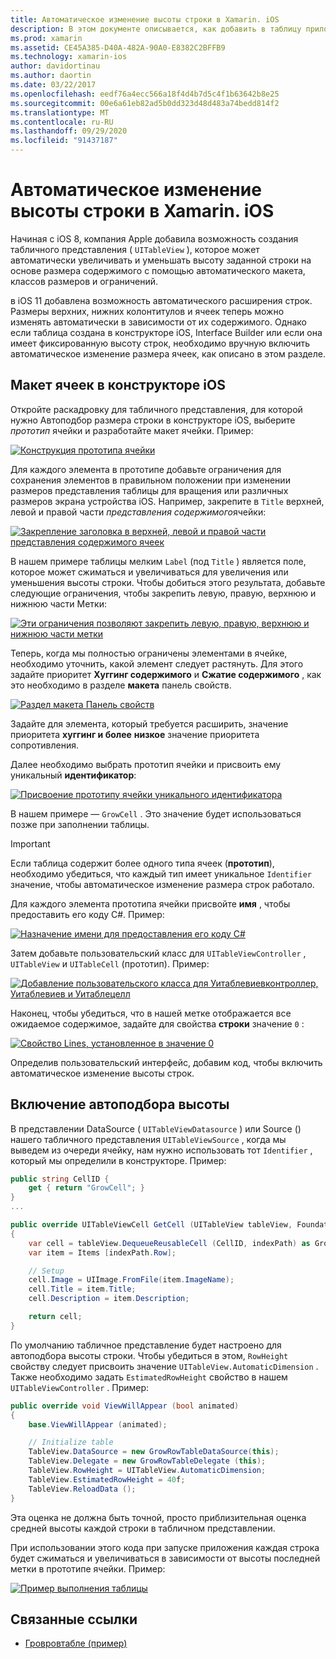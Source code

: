 ```yaml
---
title: Автоматическое изменение высоты строки в Xamarin. iOS
description: В этом документе описывается, как добавить в таблицу приложений Xamarin. iOS представления строк, высота которых зависит от содержимого. В нем рассматривается Макет ячеек в конструкторе iOS и включается Автомасштабирование высоты.
ms.prod: xamarin
ms.assetid: CE45A385-D40A-482A-90A0-E8382C2BFFB9
ms.technology: xamarin-ios
author: davidortinau
ms.author: daortin
ms.date: 03/22/2017
ms.openlocfilehash: eedf76a4ecc566a18f4d4b7d5c4f1b63642b8e25
ms.sourcegitcommit: 00e6a61eb82ad5b0dd323d48d483a74bedd814f2
ms.translationtype: MT
ms.contentlocale: ru-RU
ms.lasthandoff: 09/29/2020
ms.locfileid: "91437187"
---
```

# <a name="auto-sizing-row-height-in-xamarinios"></a>Автоматическое изменение высоты строки в Xamarin. iOS

Начиная с iOS 8, компания Apple добавила возможность создания табличного представления ( `UITableView` ), которое может автоматически увеличивать и уменьшать высоту заданной строки на основе размера содержимого с помощью автоматического макета, классов размеров и ограничений.

в iOS 11 добавлена возможность автоматического расширения строк. Размеры верхних, нижних колонтитулов и ячеек теперь можно изменять автоматически в зависимости от их содержимого. Однако если таблица создана в конструкторе iOS, Interface Builder или если она имеет фиксированную высоту строк, необходимо вручную включить автоматическое изменение размера ячеек, как описано в этом разделе.

## <a name="cell-layout-in-the-ios-designer"></a>Макет ячеек в конструкторе iOS

Откройте раскадровку для табличного представления, для которой нужно Автоподбор размера строки в конструкторе iOS, выберите *прототип* ячейки и разработайте макет ячейки. Пример:

[![Конструкция прототипа ячейки](autosizing-row-height-images/table01.png)](autosizing-row-height-images/table01.png#lightbox)

Для каждого элемента в прототипе добавьте ограничения для сохранения элементов в правильном положении при изменении размеров представления таблицы для вращения или различных размеров экрана устройства iOS. Например, закрепите в `Title` верхней, левой и правой части *представления содержимого*ячейки:

[![Закрепление заголовка в верхней, левой и правой части представления содержимого ячеек](autosizing-row-height-images/table02.png)](autosizing-row-height-images/table02.png#lightbox)

В нашем примере таблицы мелким `Label` (под `Title` ) является поле, которое может сжиматься и увеличиваться для увеличения или уменьшения высоты строки. Чтобы добиться этого результата, добавьте следующие ограничения, чтобы закрепить левую, правую, верхнюю и нижнюю части Метки:

[![Эти ограничения позволяют закрепить левую, правую, верхнюю и нижнюю части метки](autosizing-row-height-images/table03.png)](autosizing-row-height-images/table03.png#lightbox)

Теперь, когда мы полностью ограничены элементами в ячейке, необходимо уточнить, какой элемент следует растянуть. Для этого задайте приоритет **Хуггинг содержимого** и **Сжатие содержимого** , как это необходимо в разделе **макета** панель свойств.

[![Раздел макета Панель свойств](autosizing-row-height-images/table03a.png)](autosizing-row-height-images/table03a.png#lightbox)

Задайте для элемента, который требуется расширить, значение приоритета **хуггинг и более** **низкое** значение приоритета сопротивления.

Далее необходимо выбрать прототип ячейки и присвоить ему уникальный **идентификатор**:

[![Присвоение прототипу ячейки уникального идентификатора](autosizing-row-height-images/table04.png)](autosizing-row-height-images/table04.png#lightbox)

В нашем примере — `GrowCell` . Это значение будет использоваться позже при заполнении таблицы.

> [!IMPORTANT]
> Если таблица содержит более одного типа ячеек (**прототип**), необходимо убедиться, что каждый тип имеет уникальное `Identifier` значение, чтобы автоматическое изменение размера строк работало.

Для каждого элемента прототипа ячейки присвойте **имя** , чтобы предоставить его коду C#. Пример:

[![Назначение имени для предоставления его коду C#](autosizing-row-height-images/table05.png)](autosizing-row-height-images/table05.png#lightbox)

Затем добавьте пользовательский класс для `UITableViewController` , `UITableView` и `UITableCell` (прототип). Пример:

[![Добавление пользовательского класса для Уитаблевиевконтроллер, Уитаблевиев и Уитаблецелл](autosizing-row-height-images/table06.png)](autosizing-row-height-images/table06.png#lightbox)

Наконец, чтобы убедиться, что в нашей метке отображается все ожидаемое содержимое, задайте для свойства **строки** значение `0` :

[![Свойство Lines, установленное в значение 0](autosizing-row-height-images/table06.png)](autosizing-row-height-images/table06a.png#lightbox)

Определив пользовательский интерфейс, добавим код, чтобы включить автоматическое изменение высоты строк.

## <a name="enabling-auto-resizing-height"></a>Включение автоподбора высоты

В представлении DataSource ( `UITableViewDatasource` ) или Source () нашего табличного представления `UITableViewSource` , когда мы выведем из очереди ячейку, нам нужно использовать тот `Identifier` , который мы определили в конструкторе. Пример:

```csharp
public string CellID {
    get { return "GrowCell"; }
}
...

public override UITableViewCell GetCell (UITableView tableView, Foundation.NSIndexPath indexPath)
{
    var cell = tableView.DequeueReusableCell (CellID, indexPath) as GrowRowTableCell;
    var item = Items [indexPath.Row];

    // Setup
    cell.Image = UIImage.FromFile(item.ImageName);
    cell.Title = item.Title;
    cell.Description = item.Description;

    return cell;
}
```

По умолчанию табличное представление будет настроено для автоподбора высоты строки. Чтобы убедиться в этом, `RowHeight` свойству следует присвоить значение `UITableView.AutomaticDimension` . Также необходимо задать `EstimatedRowHeight` свойство в нашем `UITableViewController` . Пример:

```csharp
public override void ViewWillAppear (bool animated)
{
    base.ViewWillAppear (animated);

    // Initialize table
    TableView.DataSource = new GrowRowTableDataSource(this);
    TableView.Delegate = new GrowRowTableDelegate (this);
    TableView.RowHeight = UITableView.AutomaticDimension;
    TableView.EstimatedRowHeight = 40f;
    TableView.ReloadData ();
}
```

Эта оценка не должна быть точной, просто приблизительная оценка средней высоты каждой строки в табличном представлении.

При использовании этого кода при запуске приложения каждая строка будет сжиматься и увеличиваться в зависимости от высоты последней метки в прототипе ячейки. Пример:

[![Пример выполнения таблицы](autosizing-row-height-images/table07.png)](autosizing-row-height-images/table07.png#lightbox)

## <a name="related-links"></a>Связанные ссылки

- [Гровровтабле (пример)](/samples/xamarin/ios-samples/growrowtable)